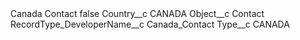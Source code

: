 <?xml version="1.0" encoding="UTF-8"?>
<CustomMetadata xmlns="http://soap.sforce.com/2006/04/metadata" xmlns:xsi="http://www.w3.org/2001/XMLSchema-instance" xmlns:xsd="http://www.w3.org/2001/XMLSchema">
    <label>Canada Contact</label>
    <protected>false</protected>
    <values>
        <field>Country__c</field>
        <value xsi:type="xsd:string">CANADA</value>
    </values>
    <values>
        <field>Object__c</field>
        <value xsi:type="xsd:string">Contact</value>
    </values>
    <values>
        <field>RecordType_DeveloperName__c</field>
        <value xsi:type="xsd:string">Canada_Contact</value>
    </values>
    <values>
        <field>Type__c</field>
        <value xsi:type="xsd:string">CANADA</value>
    </values>
</CustomMetadata>
